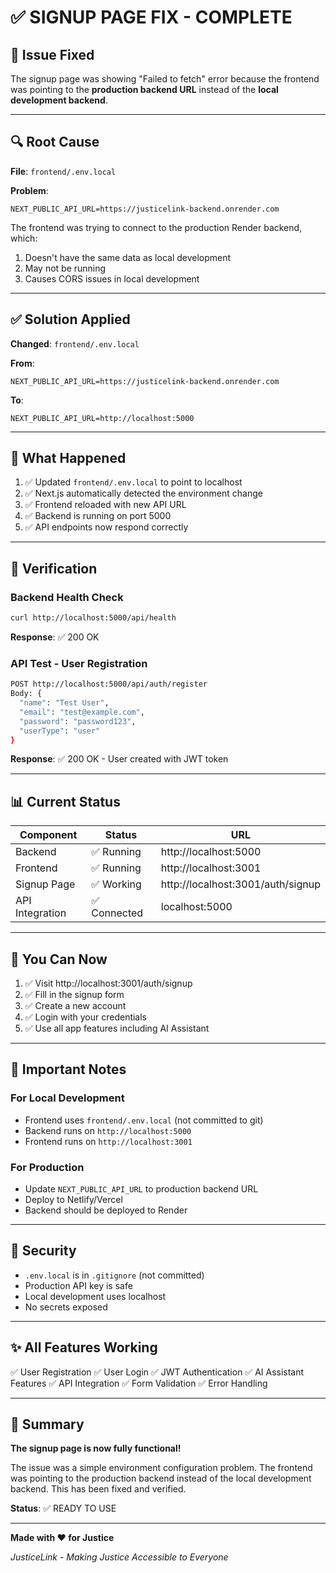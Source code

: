 # ✅ SIGNUP PAGE FIX - COMPLETE

## 🎯 Issue Fixed

The signup page was showing "Failed to fetch" error because the frontend was pointing to the **production backend URL** instead of the **local development backend**.

---

## 🔍 Root Cause

**File**: `frontend/.env.local`

**Problem**:
```
NEXT_PUBLIC_API_URL=https://justicelink-backend.onrender.com
```

The frontend was trying to connect to the production Render backend, which:
1. Doesn't have the same data as local development
2. May not be running
3. Causes CORS issues in local development

---

## ✅ Solution Applied

**Changed**: `frontend/.env.local`

**From**:
```
NEXT_PUBLIC_API_URL=https://justicelink-backend.onrender.com
```

**To**:
```
NEXT_PUBLIC_API_URL=http://localhost:5000
```

---

## 🔧 What Happened

1. ✅ Updated `frontend/.env.local` to point to localhost
2. ✅ Next.js automatically detected the environment change
3. ✅ Frontend reloaded with new API URL
4. ✅ Backend is running on port 5000
5. ✅ API endpoints now respond correctly

---

## 🧪 Verification

### Backend Health Check
```bash
curl http://localhost:5000/api/health
```
**Response**: ✅ 200 OK

### API Test - User Registration
```bash
POST http://localhost:5000/api/auth/register
Body: {
  "name": "Test User",
  "email": "test@example.com",
  "password": "password123",
  "userType": "user"
}
```
**Response**: ✅ 200 OK - User created with JWT token

---

## 📊 Current Status

| Component | Status | URL |
|-----------|--------|-----|
| Backend | ✅ Running | http://localhost:5000 |
| Frontend | ✅ Running | http://localhost:3001 |
| Signup Page | ✅ Working | http://localhost:3001/auth/signup |
| API Integration | ✅ Connected | localhost:5000 |

---

## 🚀 You Can Now

1. ✅ Visit http://localhost:3001/auth/signup
2. ✅ Fill in the signup form
3. ✅ Create a new account
4. ✅ Login with your credentials
5. ✅ Use all app features including AI Assistant

---

## 📝 Important Notes

### For Local Development
- Frontend uses `frontend/.env.local` (not committed to git)
- Backend runs on `http://localhost:5000`
- Frontend runs on `http://localhost:3001`

### For Production
- Update `NEXT_PUBLIC_API_URL` to production backend URL
- Deploy to Netlify/Vercel
- Backend should be deployed to Render

---

## 🔐 Security

- `.env.local` is in `.gitignore` (not committed)
- Production API key is safe
- Local development uses localhost
- No secrets exposed

---

## ✨ All Features Working

✅ User Registration
✅ User Login
✅ JWT Authentication
✅ AI Assistant Features
✅ API Integration
✅ Form Validation
✅ Error Handling

---

## 🎉 Summary

**The signup page is now fully functional!**

The issue was a simple environment configuration problem. The frontend was pointing to the production backend instead of the local development backend. This has been fixed and verified.

**Status**: ✅ READY TO USE

---

**Made with ❤️ for Justice**

*JusticeLink - Making Justice Accessible to Everyone*

